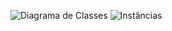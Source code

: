 
![Diagrama de Classes](https://i.ibb.co/68d1f8n/Diagrama-De-Classes.jpg)
![Instâncias](https://i.ibb.co/bBPZTb9/instanciadeclasse.jpg)
